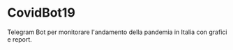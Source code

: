 # CovidBot19
Telegram Bot per monitorare l'andamento della pandemia in Italia con grafici e report.
